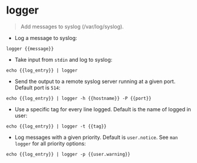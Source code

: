 # logger

> Add messages to syslog (/var/log/syslog).

- Log a message to syslog:

`logger {{message}}`

- Take input from `stdin` and log to syslog:

`echo {{log_entry}} | logger`

- Send the output to a remote syslog server running at a given port. Default port is `514`:

`echo {{log_entry}} | logger -h {{hostname}} -P {{port}}`

- Use a specific tag for every line logged. Default is the name of logged in user:

`echo {{log_entry}} | logger -t {{tag}}`

- Log messages with a given priority. Default is `user.notice`. See `man logger` for all priority options:

`echo {{log_entry}} | logger -p {{user.warning}}`
